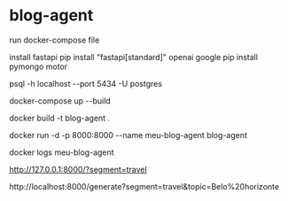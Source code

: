 # blog-agent

run docker-compose file

install fastapi
pip install "fastapi[standard]"
openai
google
pip install pymongo motor

psql -h localhost --port 5434 -U postgres

docker-compose up --build

docker build -t blog-agent .

docker run -d -p 8000:8000 --name meu-blog-agent blog-agent

docker logs meu-blog-agent

http://127.0.0.1:8000/?segment=travel

http://localhost:8000/generate?segment=travel&topic=Belo%20horizonte